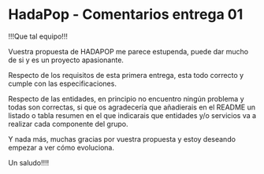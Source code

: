 # HadaPop - Comentarios entrega 01


!!!Que tal equipo!!!

Vuestra propuesta de HADAPOP me parece estupenda, puede dar mucho de si y es un proyecto apasionante.

Respecto de los requisitos de esta primera entrega, esta todo correcto y cumple con las especificaciones.

Respecto de las entidades, en principio no encuentro ningún problema y todas son correctas, si que os agradecería que añadierais en el README un listado o tabla resumen en el que indicarais que entidades y/o servicios va a realizar cada componente del grupo.

Y nada más, muchas gracias por vuestra propuesta y estoy deseando empezar a ver cómo evoluciona.

Un saludo!!!!


